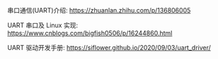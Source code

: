 
串口通信(UART)介绍: https://zhuanlan.zhihu.com/p/136806005

UART 串口及 Linux 实现: https://www.cnblogs.com/bigfish0506/p/16244860.html

UART 驱动开发手册: https://siflower.github.io/2020/09/03/uart_driver/

